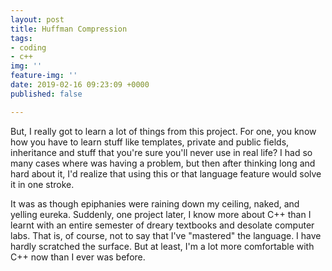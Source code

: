 ```yaml
---
layout: post
title: Huffman Compression
tags:
- coding
- c++
img: ''
feature-img: ''
date: 2019-02-16 09:23:09 +0000
published: false

---
```

But, I really got to learn a lot of things from this project. For one, you know how you have to learn stuff like templates, private and public fields, inheritance and stuff that you're sure you'll never use in real life? I had so many cases where was having a problem, but then after thinking long and hard about it, I'd realize that using this or that language feature would solve it in one stroke. 

It was as though epiphanies were raining down my ceiling, naked, and yelling eureka. Suddenly, one project later, I know more about C++ than I learnt with an entire semester of dreary textbooks and desolate computer labs. That is, of course, not to say that I've "mastered" the language. I have hardly scratched the surface. But at least, I'm a lot more comfortable with C++ now than I ever was before.